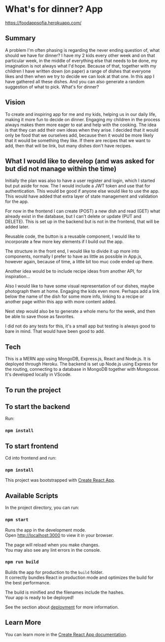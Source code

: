 # What's for dinner? App

https://foodappsofia.herokuapp.com/

## Summary

A problem I'm often phasing is regarding the never ending question of, what should we have for dinner? I have my 2 kids every other week and on that particular week, in the middle of everything else that needs to be done, my imagination is not always what I'd hope. Because of that, together with my children I have written down (on paper) a range of dishes that everyone likes and then when we try to decide we can look at that one. In this app I have gathered all these dishes. And you can also generate a random suggestion of what to pick. What's for dinner?

## Vision

To create and inspiring app for me and my kids, helping us in our daily life, making it more fun to decide on dinner. Engaging my children in the process always makes them more eager to eat and help with the cooking. The idea is that they can add their own ideas when they arise. I decided that it would only be food that we ourselves add, because then it would be more likely that it would be something they like. If there are recipes that we want to add, then that will be link, but many dishes don't have recipes.

## What I would like to develop (and was asked for but did not manage within the time)

Initially the plan was also to have a user register and login, which I started but put aside for now. The I would include a JWT token and use that for authentication. This would be good if anyone else would like to use the app. This would have added that extra layer of state management and validation for the app.

For now in the frontend I can create (POST) a new dish and read (GET) what already exist in the database, but I can't delete or update (PUT and DELETE). This is set up in the backend but is not in the frontend, that will be added later.

Reusable code, the button is a reusable component, I would like to incorporate a few more key elements if I build out the app.

The structure in the front end, I would like to divide it up more into components, normally I prefer to have as little as possible in App.js, however again, because of time, a little bit too muc code ended up there.

Another idea would be to include recipe ideas from another API, for inspiration...

Also I would like to have some visual representation of our dishes, maybe photograph them at home. Engaging the kids even more. Perhaps add a link below the name of the dish for some more info, linking to a recipe or another page within this app with more content added.

Next step would also be to generate a whole menu for the week, and then be able to save those as favorites.

I did not do any tests for this, it's a small app but testing is always good to bare in mind. That would have been good to add.

## Tech

This is a MERN app using MongoDB, Express.js, React and Node.js. It is deployed through Heroku.
The backend is set up Node.js using Express for the routing, connecting to a database in MongoDB together with Mongoose. It's developed locally in VScode.

## To run the project

## To start the backend

Run:

### `npm install`

## To start frontend

Cd into frontend and run:

### `npm install`

This project was bootstrapped with [Create React App](https://github.com/facebook/create-react-app).

## Available Scripts

In the project directory, you can run:

### `npm start`

Runs the app in the development mode.\
Open [http://localhost:3000](http://localhost:3000) to view it in your browser.

The page will reload when you make changes.\
You may also see any lint errors in the console.

### `npm run build`

Builds the app for production to the `build` folder.\
It correctly bundles React in production mode and optimizes the build for the best performance.

The build is minified and the filenames include the hashes.\
Your app is ready to be deployed!

See the section about [deployment](https://facebook.github.io/create-react-app/docs/deployment) for more information.

## Learn More

You can learn more in the [Create React App documentation](https://facebook.github.io/create-react-app/docs/getting-started).
